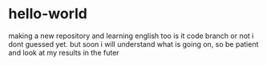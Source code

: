 # hello-world
making a new repository and learning english too
is it code branch or not i dont guessed yet. but soon i will understand what is going on, so be patient and look at my results in the futer
